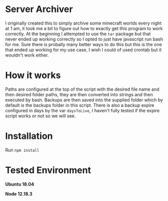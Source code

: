 # Server Archiver
I originally created this to simply archive some minecraft worlds every night at 1 am, it took me a bit to figure out how to exactly get this program to work correctly.
At the beginning I attempted to use the `tar` package but that never ended up working correctly so I opted to just have javascript run bash for me.
Sure there is probally many better ways to do this but this is the one that ended up working for my use case, I wish I could of used crontab but it wouldn't work either.

# How it works
Paths are configured at the top of the script with the desired file name and then desired folder paths, they are then converted into strings and then executed by bash.
Backups are then saved into the supplied folder which by default is the backups folder in this script. There is also a backup expire configured in days by the var `daysToLive`,
I haven't fully tested if the expire script works or not so we will see.

# Installation
Run `npm install`

# Tested Environment
**Ubuntu 18.04**

**Node 12.18.3**
